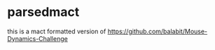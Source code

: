 # parsedmact

this is a mact formatted version of https://github.com/balabit/Mouse-Dynamics-Challenge
